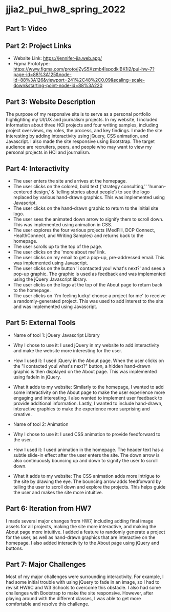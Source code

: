 # jjia2_pui_hw8_spring_2022

## Part 1: Video


## Part 2: Project Links
* Website Link: https://jennifer-jia.web.app/
* Figma Prototype: https://www.figma.com/proto/jZyS5Xzmb4IspcdklBK1i2/pui-hw-7?page-id=88%3A125&node-id=88%3A126&viewport=241%2C48%2C0.09&scaling=scale-down&starting-point-node-id=88%3A220

## Part 3: Website Description
The purpose of my responsive site is to serve as a personal portfolio highlighting my UI/UX and journalism projects. In my website, I included information about three HCI projects and four writing samples, including project overviews, my roles, the process, and key findings. I made the site interesting by adding interactivity using jQuery, CSS animation, and Javascript. I also made the site responsive using Bootstrap. The target audience are recruiters, peers, and people who may want to view my personal projects in HCI and journalism.

## Part 4: Interactivity
* The user enters the site and arrives at the homepage.
* The user clicks on the colored, bold text ('strategy consulting,'' 'human-centered design,' & 'telling stories about people') to see the logo replaced by various hand-drawn graphics. This was implemented using Javascript.
* The user clicks on the hand-drawn graphic to return to the initial site logo.
* The user sees the animated down arrow to signify them to scroll down. This was implemented using animation in CSS.
* The user explores the four various projects (MedFill, DCP Connect, HealthConnect, and Writing Samples) and returns back to the homepage.
* The user scrolls up to the top of the page.
* The user clicks on the 'more about me' link.
* The user clicks on my email to get a pop-up, pre-addressed email. This was implemented using Javascript.
* The user clicks on the button 'i contacted you! what's next?' and sees a pop-up graphic. The graphic is used as feedback and was implemented using the jQuery Javascript library.
* The user clicks on the logo at the top of the About page to return back to the homepage.
* The user clicks on 'i'm feeling lucky! choose a project for me' to receive a randomly-generated project. This was used to add interest to the site and was implemented using Javascript.


## Part 5: External Tools
* Name of tool 1: jQuery Javascript Library
* Why I chose to use it: I used jQuery in my website to add interactivity and make the website more interesting for the user.
* How I used it: I used jQuery in the About page. When the user clicks on the "i contacted you! what's next?" button, a hidden hand-drawn graphic is then displayed on the About page. This was implemented using fadeIn in jQuery.
* What it adds to my website: Similarly to the homepage, I wanted to add some interactivity on the About page to make the user experience more engaging and interesting. I also wanted to implement user feedback to provide additional information. Lastly, I wanted to include hand-drawn, interactive graphics to make the experience more surprising and creative.


* Name of tool 2: Animation
* Why I chose to use it: I used CSS animation to provide feedforward to the user.
* How I used it: I used animation in the homepage. The header text has a subtle slide-in effect after the user enters the site. The down arrow is also continuously bouncing up and down to signify the user to scroll down.
* What it adds to my website: The CSS animation adds more intrigue to the site by drawing the eye. The bouncing arrow adds feedforward by telling the user to scroll down and explore the projects. This helps guide the user and makes the site more intuitive.

## Part 6: Iteration from HW7
I made several major changes from HW7, including adding final image assets for all projects, making the site more interactive, and making the About page more intuitive. I added a feature to randomly generate a project for the user, as well as hand-drawn graphics that are interactive on the homepage. I also added interactivity to the About page using jQuery and buttons.

## Part 7: Major Challenges
Most of my major challenges were surrounding interactivity. For example, I had some initial trouble with using jQuery to fade in an image, so I had to revisit HW6C and W3 Schools to overcome this obstacle. I also had some challenges with Bootstrap to make the site responsive. However, after playing around with the different classes, I was able to get more comfortable and resolve this challenge.

